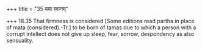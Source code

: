+++
title = "35 यया स्वप्नम्"

+++
18.35 That firmness is considered \[Some editions read partha in place
of mata (considered).-Tr.\] to be born of tamas due to which a person
with a corrupt intellect does not give up sleep, fear, sorrow,
despondency as also sensuality.
